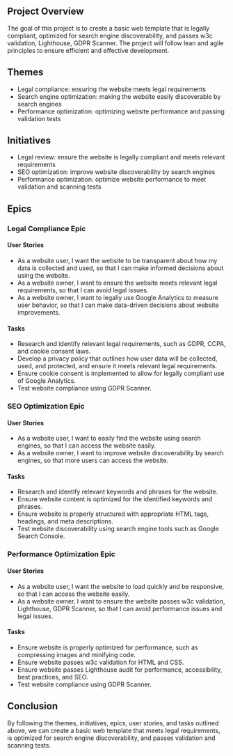 ## Project Overview

The goal of this project is to create a basic web template that is legally compliant, optimized for search engine discoverability, and passes w3c validation, Lighthouse, GDPR Scanner. The project will follow lean and agile principles to ensure efficient and effective development.

## Themes

- Legal compliance: ensuring the website meets legal requirements
- Search engine optimization: making the website easily discoverable by search engines
- Performance optimization: optimizing website performance and passing validation tests

## Initiatives

- Legal review: ensure the website is legally compliant and meets relevant requirements
- SEO optimization: improve website discoverability by search engines
- Performance optimization: optimize website performance to meet validation and scanning tests

## Epics

### Legal Compliance Epic

#### User Stories

- As a website user, I want the website to be transparent about how my data is collected and used, so that I can make informed decisions about using the website.
- As a website owner, I want to ensure the website meets relevant legal requirements, so that I can avoid legal issues.
- As a website owner, I want to legally use Google Analytics to measure user behavior, so that I can make data-driven decisions about website improvements.

#### Tasks

- Research and identify relevant legal requirements, such as GDPR, CCPA, and cookie consent laws.
- Develop a privacy policy that outlines how user data will be collected, used, and protected, and ensure it meets relevant legal requirements.
- Ensure cookie consent is implemented to allow for legally compliant use of Google Analytics.
- Test website compliance using GDPR Scanner.

### SEO Optimization Epic

#### User Stories

- As a website user, I want to easily find the website using search engines, so that I can access the website easily.
- As a website owner, I want to improve website discoverability by search engines, so that more users can access the website.

#### Tasks

- Research and identify relevant keywords and phrases for the website.
- Ensure website content is optimized for the identified keywords and phrases.
- Ensure website is properly structured with appropriate HTML tags, headings, and meta descriptions.
- Test website discoverability using search engine tools such as Google Search Console.

### Performance Optimization Epic

#### User Stories

- As a website user, I want the website to load quickly and be responsive, so that I can access the website easily.
- As a website owner, I want to ensure the website passes w3c validation, Lighthouse, GDPR Scanner, so that I can avoid performance issues and legal issues.

#### Tasks

- Ensure website is properly optimized for performance, such as compressing images and minifying code.
- Ensure website passes w3c validation for HTML and CSS.
- Ensure website passes Lighthouse audit for performance, accessibility, best practices, and SEO.
- Test website compliance using GDPR Scanner.

## Conclusion

By following the themes, initiatives, epics, user stories, and tasks outlined above, we can create a basic web template that meets legal requirements, is optimized for search engine discoverability, and passes validation and scanning tests.
